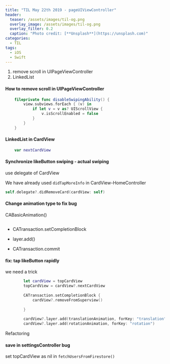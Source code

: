 ```yaml
---
title: "TIL May 22th 2019 - pageUIViewController"
header:
  teaser: /assets/images/til-og.png
  overlay_image: /assets/images/til-og.png
  overlay_filter: 0.2
  caption: "Photo credit: [**Unsplash**](https://unsplash.com)"
categories:
  - TIL
tags:
  - iOS
  - Swift
---
```




1. remove scroll in UIPageViewController
2. LinkedList



#### How to remove scroll in UIPageViewController

```swift
    fileprivate func disableSwipingAbility() {
        view.subviews.forEach { (v) in
            if let v = v as? UIScrollView {
                v.isScrollEnabled = false
            }
        }
    }
```



#### LinkedList in CardView

```swift
    var nextCardView
```



#### Synchronize likeButton swiping - actual swiping

use delegate of CardView

We have already used `didTapMoreInfo` in CardView-HomeController

```swift
self.delegate?.didRemoveCard(cardView: self)
```



#### Change animation type to fix bug

CABasicAnimation()

```

```





- CATransaction.setCompletionBlock

- layer.add()

- CATransaction.commit



#### fix: tap likeButton rapidly

we need a trick

```swift
        let cardView = topCardView
        topCardView = cardView?.nextCardView
        
        CATransaction.setCompletionBlock {
            cardView?.removeFromSuperview()
            
        }
        
        cardView?.layer.add(translationAnimation, forKey: "translation")
        cardView?.layer.add(rotationAnimation, forKey: "rotation")
```



Refactoring



#### save in settingsController bug

set topCardView as nil in `fetchUsersFromFirestore()`

